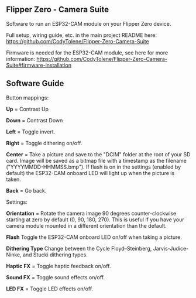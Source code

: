 ## Flipper Zero - Camera Suite

Software to run an ESP32-CAM module on your Flipper Zero device.

Full setup, wiring guide, etc. in the main project README here: https://github.com/CodyTolene/Flipper-Zero-Camera-Suite

Firmware is needed for the ESP32-CAM module, see here for more information: https://github.com/CodyTolene/Flipper-Zero-Camera-Suite#firmware-installation

## Software Guide

Button mappings:

**Up** = Contrast Up

**Down** = Contrast Down

**Left** = Toggle invert.

**Right** = Toggle dithering on/off.

**Center** = Take a picture and save to the "DCIM" folder at the root of your SD card. Image will be saved as a bitmap file with a timestamp as the filename ("YYYYMMDD-HHMMSS.bmp"). If flash is on in the settings (enabled by default) the ESP32-CAM onboard LED will light up when the picture is taken.

**Back** = Go back.

Settings:

**Orientation** = Rotate the camera image 90 degrees counter-clockwise starting at zero by default (0, 90, 180, 270). This is useful if you have your camera module mounted in a different orientation than the default.

**Flash** Toggle the ESP32-CAM onboard LED on/off when taking a picture.

**Dithering Type** Change between the Cycle Floyd–Steinberg, Jarvis-Judice-Ninke, and Stucki dithering types.

**Haptic FX** = Toggle haptic feedback on/off.

**Sound FX** = Toggle sound effects on/off.

**LED FX** = Toggle LED effects on/off.
